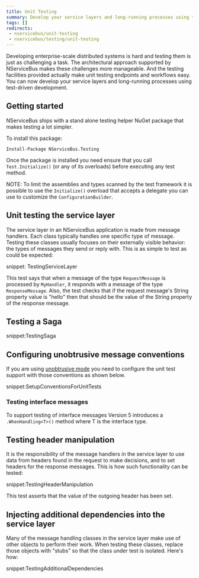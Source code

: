 ```yaml
---
title: Unit Testing
summary: Develop your service layers and long-running processes using test-driven development.
tags: []
redirects:
 - nservicebus/unit-testing
 - nservicebus/testing/unit-testing
---
```


Developing enterprise-scale distributed systems is hard and testing them is just as challenging a task. The architectural approach supported by NServiceBus makes these challenges more manageable. And the testing facilities provided actually make unit testing endpoints and workflows easy. You can now develop your service layers and long-running processes using test-driven development.


## Getting started

NServiceBus ships with a stand alone testing helper NuGet package that makes testing a lot simpler.

To install this package:
```
Install-Package NServiceBus.Testing
```
Once the package is installed you need ensure that you call `Test.Initialize()` (or any of its overloads) before executing any test method.

NOTE: To limit the assemblies and types scanned by the test framework it is possible to use the `Initialize()` overload that accepts a delegate you can use to customize the `ConfigurationBuilder`.


## Unit testing the service layer

The service layer in an NServiceBus application is made from message handlers. Each class typically handles one specific type of message. Testing these classes usually focuses on their externally visible behavior: the types of messages they send or reply with. This is as simple to test as could be expected:

snippet: TestingServiceLayer

This test says that when a message of the type `RequestMessage` is processed by `MyHandler`, it responds with a message of the type `ResponseMessage`. Also, the test checks that if the request message's String property value is "hello" then that should be the value of the String property of the response message.


## Testing a Saga

snippet:TestingSaga


## Configuring unobtrusive message conventions

If you are using [unobtrusive mode](/nservicebus/messaging/unobtrusive-mode.md) you need to configure the unit test support with those conventions as shown below.

snippet:SetupConventionsForUnitTests


### Testing interface messages

To support testing of interface messages Version 5 introduces a `.WhenHandling<T>()` method where T is the interface type.


## Testing header manipulation

It is the responsibility of the message handlers in the service layer to use data from headers found in the request to make decisions, and to set headers for the response messages. This is how such functionality can be tested:

snippet:TestingHeaderManipulation

This test asserts that the value of the outgoing header has been set.


## Injecting additional dependencies into the service layer

Many of the message handling classes in the service layer make use of other objects to perform their work. When testing these classes, replace those objects with "stubs" so that the class under test is isolated. Here's how:

snippet:TestingAdditionalDependencies